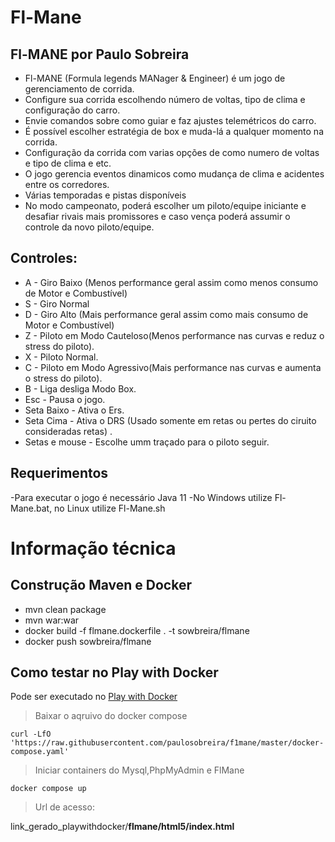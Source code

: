 # Fl-Mane

## Fl-MANE por Paulo Sobreira
- Fl-MANE (Formula legends MANager & Engineer) é um jogo de gerenciamento de corrida.
- Configure sua corrida escolhendo número de voltas, tipo de clima e configuração do carro.
- Envie comandos sobre como guiar e faz ajustes telemétricos do carro.
- É possível escolher estratégia de box e muda-lá a qualquer momento na corrida.
- Configuração da corrida com varias opções de como numero de voltas e tipo de clima e etc.
- O jogo gerencia eventos dinamicos como mudança de clima e acidentes entre os corredores.
- Várias temporadas e pistas disponíveis
- No modo campeonato, poderá escolher um piloto/equipe iniciante e desafiar rivais mais promissores e caso vença poderá assumir o controle da novo piloto/equipe.

## Controles:

- A - Giro Baixo (Menos performance geral assim como menos consumo de Motor e Combustível)
- S - Giro Normal
- D - Giro Alto (Mais performance geral assim como mais consumo de Motor e Combustível)
- Z - Piloto em Modo Cauteloso(Menos performance nas curvas e reduz o stress do piloto).
- X - Piloto Normal.
- C - Piloto em Modo Agressivo(Mais performance nas curvas e aumenta o stress do piloto).
- B - Liga desliga Modo Box.
- Esc - Pausa o jogo.
- Seta Baixo - Ativa o Ers.
- Seta Cima - Ativa o DRS (Usado somente em retas ou pertes do ciruito consideradas retas) .
- Setas e mouse - Escolhe umm traçado para o piloto seguir.

## Requerimentos

-Para executar o jogo é necessário Java 11
-No Windows utilize Fl-Mane.bat, no Linux utilize Fl-Mane.sh

# Informação técnica

## Construção Maven e Docker

- mvn clean package
- mvn war:war
- docker build -f flmane.dockerfile . -t sowbreira/flmane
- docker push sowbreira/flmane

## Como testar no Play with Docker

Pode ser executado no [Play with Docker](https://labs.play-with-docker.com/)

>Baixar o aqruivo do docker compose
```
curl -LfO 'https://raw.githubusercontent.com/paulosobreira/f1mane/master/docker-compose.yaml'
```

>Iniciar containers do Mysql,PhpMyAdmin e FlMane
```
docker compose up
```

>Url de acesso:

link_gerado_playwithdocker/**flmane/html5/index.html**
